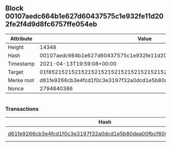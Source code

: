 ## Block 00107aedc664b1e627d60437575c1e932fe11d202fe2f4d9d8fc6757ffe054eb

Attribute | Value
--- | ---
Height | 14348
Hash | 00107aedc664b1e627d60437575c1e932fe11d202fe2f4d9d8fc6757ffe054eb
Timestamp | 2021-04-13T19:59:08+00:00
Target | 01f8521521521521521521521521521521521521521521521521521521521521
Merke root | d61fe9266cb3e4fcd1f0c3e3197f32a0dcd1e5b80dea00fbcf6065ce7cda0d8c
Nonce | 2794840386

```

```

### Transactions

Hash | Amount
--- | ---
[d61fe9266cb3e4fcd1f0c3e3197f32a0dcd1e5b80dea00fbcf6065ce7cda0d8c](d61fe9266cb3e4fcd1f0c3e3197f32a0dcd1e5b80dea00fbcf6065ce7cda0d8c.md) | 10.00000000 SKEPTI 
